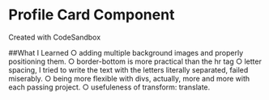 # Profile Card Component

Created with CodeSandbox

##What I Learned
○ adding multiple background images and properly positioning them.
○ border-bottom is more practical than the hr tag
○ letter spacing, I tried to write the text with the letters literally separated, failed miserably.
○ being more flexible with divs, actually, more and more with each passing project.
○ usefuleness of transform: translate.

